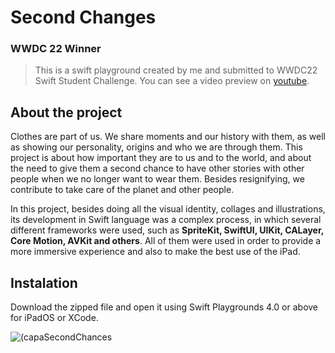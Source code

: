 # **Second Changes**
### WWDC 22 Winner

>This is a swift playground created by me and submitted to WWDC22 Swift Student Challenge. You can see a video preview on [youtube](https://youtu.be/MYVMZRC9HHI).

## About the project
Clothes are part of us. We share moments and our history with them, as well as showing our personality, origins and who we are through them. This project is about how important they are to us and to the world, and about the need to give them a second chance to have other stories with other people when we no longer want to wear them. Besides resignifying, we contribute to take care of the planet and other people.

In this project, besides doing all the visual identity, collages and illustrations, its development in Swift language was a complex process, in which several different frameworks were used, such as **SpriteKit, SwiftUI, UIKit, CALayer, Core Motion, AVKit and others**. All of them were used in order to provide a more immersive experience and also to make the best use of the iPad.

## Instalation

Download the zipped file and open it using Swift Playgrounds 4.0 or above for iPadOS or XCode.

![(capaSecondChances](https://user-images.githubusercontent.com/85592677/200095786-12fba7eb-7f83-4737-869f-3fa9a40ff25d.png)

